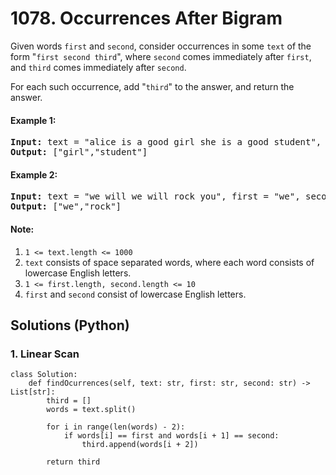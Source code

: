 # 1078. Occurrences After Bigram
Given words ```first``` and ```second```, consider occurrences in some ```text``` of the form "```first second third```", where ```second``` comes immediately after ```first```, and ```third``` comes immediately after ```second```.

For each such occurrence, add "```third```" to the answer, and return the answer.

#### Example 1:
<pre>
<strong>Input:</strong> text = "alice is a good girl she is a good student", first = "a", second = "good"
<strong>Output:</strong> ["girl","student"]
</pre>

#### Example 2:
<pre>
<strong>Input:</strong> text = "we will we will rock you", first = "we", second = "will"
<strong>Output:</strong> ["we","rock"]
</pre>

#### Note:
1. ```1 <= text.length <= 1000```
2. ```text``` consists of space separated words, where each word consists of lowercase English letters.
3. ```1 <= first.length, second.length <= 10```
4. ```first``` and ```second``` consist of lowercase English letters.

## Solutions (Python)

### 1. Linear Scan
```Python3
class Solution:
    def findOcurrences(self, text: str, first: str, second: str) -> List[str]:
        third = []
        words = text.split()

        for i in range(len(words) - 2):
            if words[i] == first and words[i + 1] == second:
                third.append(words[i + 2])

        return third
```
